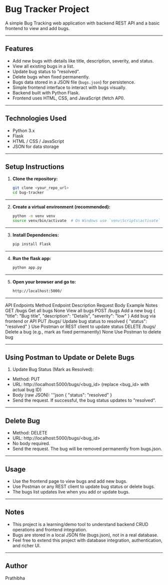 # Bug Tracker Project

A simple Bug Tracking web application with backend REST API and a basic frontend to view and add bugs.

---

## Features

- Add new bugs with details like title, description, severity, and status.
- View all existing bugs in a list.
- Update bug status to "resolved".
- Delete bugs when fixed permanently.
- Bugs data stored in a JSON file (`bugs.json`) for persistence.
- Simple frontend interface to interact with bugs visually.
- Backend built with Python Flask.
- Frontend uses HTML, CSS, and JavaScript (fetch API).

---

## Technologies Used

- Python 3.x
- Flask
- HTML / CSS / JavaScript
- JSON for data storage

---

## Setup Instructions

1. **Clone the repository:**

   ```bash
   git clone <your_repo_url>
   cd bug-tracker

---

2. **Create a virtual environment (recommended):**

   ```bash
   python -m venv venv
   source venv/bin/activate  # On Windows use `venv\Scripts\activate`

---
3. **Install Dependencies:**
    ```bash
    pip install Flask
---
4. **Run the flask app:**
    ```bash
    python app.py
---
5. **Open your browser and go to:**
    ```bash
    http://localhost:5000/
---

API Endpoints
Method	Endpoint	Description	Request Body Example	Notes
GET	/bugs	Get all bugs	None	View all bugs
POST	/bugs	Add a new bug	{ "title": "Bug title", "description": "Details", "severity": "low" }	Add bug via frontend or API
PUT	/bugs/<id>	Update bug status to resolved	{ "status": "resolved" }	Use Postman or REST client to update status
DELETE	/bugs/<id>	Delete a bug (e.g., mark as fixed permanently)	None	Use Postman to delete bug

 ---

## Using Postman to Update or Delete Bugs
1. Update Bug Status (Mark as Resolved):
- Method: PUT
- URL: http://localhost:5000/bugs/<bug_id> (replace <bug_id> with actual bug ID)
- Body (raw JSON):
  '''json
  {
    "status": "resolved"
  }
- Send the request. If successful, the bug status updates to "resolved".
  
---

## Delete Bug 
- Method: DELETE
- URL: http://localhost:5000/bugs/<bug_id>
- No body required.
- Send the request. The bug will be removed permanently from bugs.json.

---

## Usage
- Use the frontend page to view bugs and add new bugs.
- Use Postman or any REST client to update bug status or delete bugs.
- The bugs list updates live when you add or update bugs.

---

## Notes
- This project is a learning/demo tool to understand backend CRUD operations and frontend integration.
- Bugs are stored in a local JSON file (bugs.json), not in a real database.
- Feel free to extend this project with database integration, authentication, and richer UI.
---

## Author
Prathibha 



##
